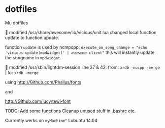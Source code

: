 dotfiles
========

Mu dotfiles

:memo: modified /usr/share/awesome/lib/vicious/unit.lua changed local function update to function update.

function `update` is used by ncmpcpp: `execute_on_song_change = "echo 'vicious.update(mpdwidget)' | awesome-client"`
this will instantly update the songname in `mpdwidget`.


:memo: modified /usr/sbin/lightdm-session line 37 & 43:
from: `xrdb -nocpp -merge` | to: `xrdb -merge` 

using http://Github.com/Phallus/fonts

and

http://Github.com/lucy/tewi-font


TODO:
Add some functions
Cleanup unused stuff in .bashrc etc.


Currently werks on `myMachine™` Lubuntu 14.04

